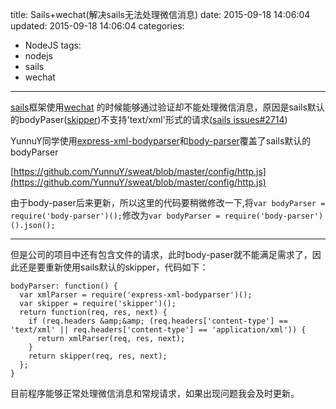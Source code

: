 title: Sails+wechat(解决sails无法处理微信消息)
date: 2015-09-18 14:06:04
updated: 2015-09-18 14:06:04
categories:
  - NodeJS
tags:
  - nodejs
  - sails
  - wechat
---

[sails](https://github.com/balderdashy/sails)框架使用[wechat](https://github.com/node-webot/wechat) 的时候能够通过验证却不能处理微信消息，原因是sails默认的bodyPaser([skipper](https://github.com/balderdashy/skipper))不支持'text/xml'形式的请求([sails issues#2714](https://github.com/balderdashy/sails/issues/2714))

YunnuY同学使用[express-xml-bodyparser](https://www.npmjs.com/package/express-xml-bodyparser)和[body-parser](https://www.npmjs.com/package/body-parser)覆盖了sails默认的bodyParser

[https://github.com/YunnuY/sweat/blob/master/config/http.js](https://github.com/YunnuY/sweat/blob/master/config/http.js)

由于body-paser后来更新，所以这里的代码要稍微修改一下,将`var bodyParser = require('body-parser')();`修改为`var bodyParser = require('body-parser')().json();`

* * *

但是公司的项目中还有包含文件的请求，此时body-paser就不能满足需求了，因此还是要重新使用sails默认的skipper，代码如下：

    bodyParser: function() {  
      var xmlParser = require('express-xml-bodyparser')();
      var skipper = require('skipper')();
      return function(req, res, next) {
        if (req.headers &amp;&amp; (req.headers['content-type'] == 'text/xml' || req.headers['content-type'] == 'application/xml')) {
          return xmlParser(req, res, next);
        }
        return skipper(req, res, next);
      };
    }

目前程序能够正常处理微信消息和常规请求，如果出现问题我会及时更新。
